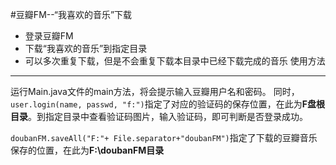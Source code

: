 #豆瓣FM--“我喜欢的音乐”下载
* 登录豆瓣FM
* 下载“我喜欢的音乐”到指定目录
* 可以多次重复下载，但是不会重复下载本目录中已经下载完成的音乐
使用方法
---------
运行Main.java文件的main方法，将会提示输入豆瓣用户名和密码。
同时，`user.login(name, passwd, "f:")`指定了对应的验证码的保存位置，在此为**F盘根目录**。到指定目录中查看验证码图片，输入验证码，即可判断是否登录成功。

`doubanFM.saveAll("F:"+ File.separator+"doubanFM")`指定了下载的豆瓣音乐保存的位置，在此为**F:\doubanFM目录**